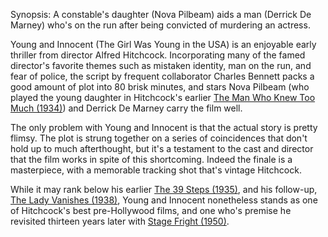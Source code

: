 Synopsis: A constable's daughter (Nova Pilbeam) aids a man (Derrick De Marney) who's on the run after being convicted of murdering an actress.

Young and Innocent (The Girl Was Young in the USA) is an enjoyable early thriller from director Alfred Hitchcock. Incorporating many of the famed director's favorite themes such as mistaken identity, man on the run, and fear of police, the script by frequent collaborator Charles Bennett packs a good amount of plot into 80 brisk minutes, and stars Nova Pilbeam (who played the young daughter in Hitchcock's earlier <a href="/browse/reviews/the-man-who-knew-too-much-1934/">The Man Who Knew Too Much (1934)</a>) and Derrick De Marney carry the film well.

The only problem with Young and Innocent is that the actual story is pretty flimsy. The plot is strung together on a series of coincidences that don't hold up to much afterthought, but it's a testament to the cast and director that the film works in spite of this shortcoming. Indeed the finale is a masterpiece, with a memorable tracking shot that's vintage Hitchcock. 

While it may rank below his earlier <a href="/browse/reviews/the-39-steps-1935/">The 39 Steps (1935)</a>, and his follow-up, <a href="/browse/reviews/the-lady-vanishes-1938/">The Lady Vanishes (1938)</a>, Young and Innocent nonetheless stands as one of Hitchcock's best pre-Hollywood films, and one who's premise he revisited thirteen years later with <a href="/browse/reviews/stage-fright-1950/">Stage Fright (1950)</a>.


